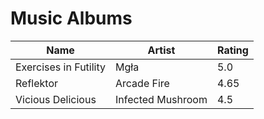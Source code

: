 # Music Albums

| Name                  | Artist            | Rating |
|-----------------------|-------------------|--------|
| Exercises in Futility | Mgła              | 5.0    |
| Reflektor             | Arcade Fire       | 4.65   |
| Vicious Delicious     | Infected Mushroom | 4.5    |
  